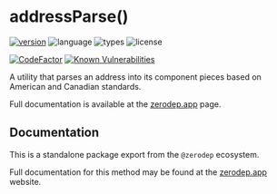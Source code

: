 # addressParse()

[![version](https://img.shields.io/npm/v/@zerodep/address-parse?style=flat-square&color=blue)](https://www.npmjs.com/package/@zerodep/address-parse)
![language](https://img.shields.io/badge/typescript-100%25-blue?style=flat-square)
![types](https://img.shields.io/badge/types-included-blue?style=flat-square)
![license](https://img.shields.io/github/license/cdepage/zerodep?color=blue&style=flat-square)

[![CodeFactor](https://www.codefactor.io/repository/github/cdepage/zerodep/badge)](https://www.codefactor.io/repository/github/cdepage/zerodep)
[![Known Vulnerabilities](https://snyk.io/test/github/cdepage/zerodep/badge.svg)](https://snyk.io/test/github/cdepage/zerodep)

A utility that parses an address into its component pieces based on American and Canadian standards.

Full documentation is available at the [zerodep.app](https://zerodep.app/#/address/parse) page.

## Documentation

This is a standalone package export from the `@zerodep` ecosystem.

Full documentation for this method may be found at the [zerodep.app](https://zerodep.app/address/parse) website.
